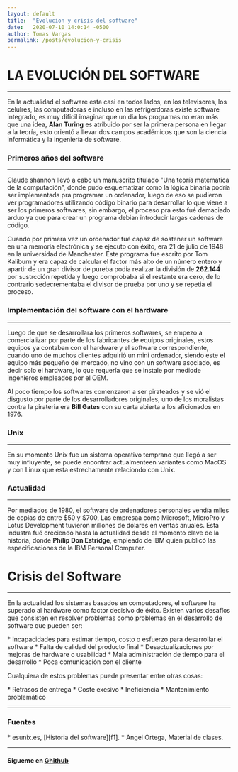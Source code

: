 ```yaml
---
layout: default
title:  "Evolucion y crisis del software"
date:   2020-07-10 14:0:14 -0500
author: Tomas Vargas
permalink: /posts/evolucion-y-crisis
---
```

<script src="https://kit.fontawesome.com/7316530f41.js" crossorigin="anonymous"></script>
<h1>LA EVOLUCIÓN DEL SOFTWARE</h1><hr>
<p>En la actualidad el software esta casi en todos lados, en los televisores, los celulres, las computadoras e incluso en las refrigerdoras
    existe software integrado, es muy dificil imaginar que un dia los programas no eran más que una idea, <strong>Alan Turing</strong> es atribuido por ser la primera persona en llegar a la
    teoría, esto orientó a llevar dos campos académicos que son la ciencia informática y la ingeniería de software.
</p>
<h3>Primeros años del software</h3><hr>
<p>Claude shannon llevó a cabo un manuscrito titulado "Una teoría matemática de la computación", donde pudo esquematizar como
    la lógica binaria podría ser implementada pra programar un ordenador, luego de eso se pudieron ver programadores utilizando código binario para desarrollar lo que viene a ser los primeros 
    softwares, sin embargo, el proceso pra esto fué demaciado arduo ya que para crear un programa debian introducir largas cadenas de código.
</p>
<p>Cuando por primera vez un ordenador fué capaz de sostener un software en una memoria electrónica y se ejecuto con éxito, era 21 de julio de 1948 en la universidad de Manchester. Este programa fue escrito por
    Tom Kaliburn y era capaz de calcular el factor más alto de un número entero y apartir de un gran divisor de pureba podia realizar la división de <strong>262.144</strong> por sustrcción repetida y luego
    comprobaba si el restante era cero, de lo contrario sedecrementaba el divisor de prueba por uno y se repetia el proceso.
     </p>
<h3>Implementación del software con el hardware</h3><hr>
<p>Luego de que se desarrollara los primeros softwares, se empezo a comercializar por parte de los fabricantes de equipos originales, estos equipos ya contaban con el hardware y el software correspondiente,
    cuando uno de muchos clientes adquirió un mini ordenador, siendo este el equipo más pequeño del mercado, no vino con un software asociado, es decir solo el hardware, lo que requería que se instale por mediode ingenieros empleados por el OEM.
</p>
<p>Al poco tiempo los softwares comenzaron a ser pirateados y se vió el disgusto por parte de los desarrolladores originales, uno de los moralistas contra la pirateria era <strong>Bill Gates</strong> con su carta abierta a los aficionados en 1976.</p>

<h3>Unix</h3>
<hr>
<p>En su momento Unix fue un sistema operativo temprano que llegó a ser muy influyente, se puede encontrar actualmenteen variantes como MacOS y con Linux que esta estrechamente relaciondo con Unix.</p>

<h3>Actualidad</h3>
<hr>
<p>Por mediados de 1980, el software de ordenadores personales vendía miles de copias de entre $50 y $700, Las empresaa como Microsoft, MicroPro y Lotus Development tuvieron millones de 
    dólares en ventas anuales. Esta industra fué creciendo hasta la actualidad desde el momento clave de la historia, donde <strong>Philip Don Estridge</strong>, empleado de IBM quien publicó las especificaciones de la IBM Personal Computer.
</p>

<h1>Crisis del Software</h1>
<hr>
<p>En la actualidad los sistemas basados en computadores, el software ha superado al hardware como factor decisivo de éxito. Existen varios desafíos que consisten en resolver problemas como problemas en el desarrollo de software
    que pueden ser: 
</p>
* Incapacidades para estimar tiempo, costo o esfuerzo para desarrollar el software
* Falta de calidad del producto final
* Desactualizaciones por mejoras de hardware o usabilidad
* Mala administración de tiempo para el desarrollo
* Poca comunicación con el cliente

<p>Cualquiera de estos problemas puede presentar entre otras cosas: </p>
* Retrasos de entrega
* Coste exesivo
* Ineficiencia
* Mantenimiento problemático


<hr>
<h3>Fuentes</h3>
* esunix.es, [Historia del software][f1].
* Angel Ortega, Material de clases.
<hr>
<h4>Sigueme en <a href="https://github.com/tomvargas" target="_blank"><i class="fab fa-github"></i> Ghithub</a></h4>

[f1]: https://www.esunix.es/index.php/novato/software/historia-del-software
